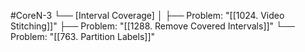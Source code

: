 #CoreN-3
└── [Interval Coverage]
    │
    ├── Problem: "[[1024. Video Stitching]]"
    ├── Problem: "[[1288. Remove Covered Intervals]]"
    └── Problem: "[[763. Partition Labels]]"